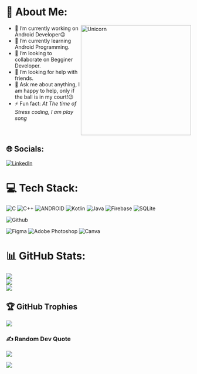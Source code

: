 # 💫 About Me:

<img align="right" width=300px alt="Unicorn" src="https://cdn.dribbble.com/users/638428/screenshots/3641004/code2.gif" />

- 🔭 I’m currently working on Android Developer😉 <br>
- 🌱 I’m currently learning Android Programming. <br>
- 👯 I’m looking to collaborate on Begginer Developer. <br>
- 🤔 I’m looking for help with friends. <br>
- 💬 Ask me about anything, I am happy to help, only if the ball is in my court!😉 <br>
- ⚡ Fun fact: *At The time of Stress coding, I am play song* <br> <br> <br>

## 🌐 Socials:
[![LinkedIn](https://img.shields.io/badge/LinkedIn-%230077B5.svg?logo=linkedin&logoColor=white)](https://www.linkedin.com/in/hasti-bathani-06a070288) 

# 💻 Tech Stack:
![C](https://img.shields.io/badge/c-%2300599C.svg?style=for-the-badge&logo=c&logoColor=white) ![C++](https://img.shields.io/badge/c++-%2300599C.svg?style=for-the-badge&logo=c%2B%2B&logoColor=white) ![ANDROID](https://img.shields.io/badge/android-%2320232a.svg?style=for-the-badge&logo=android&logoColor=%a4c639) ![Kotlin](https://img.shields.io/badge/kotlin-%230095D5.svg?style=for-the-badge&logo=kotlin&logoColor=white) ![Java](https://img.shields.io/badge/java-%23ED8B00.svg?style=for-the-badge&logo=java&logoColor=white) ![Firebase](https://img.shields.io/badge/firebase-%23039BE5.svg?style=for-the-badge&logo=firebase) ![SQLite](https://img.shields.io/badge/sqlite-%2307405e.svg?style=for-the-badge&logo=sqlite&logoColor=white) 

![Github](https://img.shields.io/badge/github-000000?style=for-the-badge&logo=github&logoColor=ffffff) 

![Figma](https://img.shields.io/badge/figma-%23F24E1E.svg?style=for-the-badge&logo=figma&logoColor=white) ![Adobe Photoshop](https://img.shields.io/badge/adobephotoshop-%2331A8FF.svg?style=for-the-badge&logo=adobephotoshop&logoColor=white) ![Canva](https://img.shields.io/badge/Canva-%2300C4CC.svg?style=for-the-badge&logo=Canva&logoColor=white) 

# 📊 GitHub Stats:
![](https://github-readme-stats.vercel.app/api?username=Android2124&theme=dark&hide_border=true&include_all_commits=true&count_private=true)<br/>
![](https://github-readme-streak-stats.herokuapp.com/?user=Android2124&theme=dark&hide_border=true)<br/>
![](https://github-readme-stats.vercel.app/api/top-langs/?username=Android2124&theme=dark&hide_border=true&include_all_commits=true&count_private=true&layout=compact)





## 🏆 GitHub Trophies
![](https://github-profile-trophy.vercel.app/?username=Android2124&theme=onestar&no-frame=true&no-bg=true&margin-w=4)

### ✍️ Random Dev Quote
![](https://quotes-github-readme.vercel.app/api?type=horizontal&theme=radical)

**[![](https://visitcount.itsvg.in/api?id=Android2124&icon=0&color=0)](https://visitcount.itsvg.in)**
